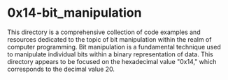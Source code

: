 # 0x14-bit_manipulation

This directory is a comprehensive collection of code examples and resources dedicated to the topic of bit manipulation within the realm of computer programming. Bit manipulation is a fundamental technique used to manipulate individual bits within a binary representation of data. This directory appears to be focused on the hexadecimal value "0x14," which corresponds to the decimal value 20.
